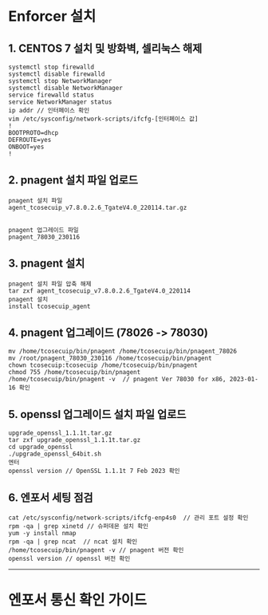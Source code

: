
# Enforcer 설치

## 1. CENTOS 7 설치 및 방화벽, 셀리눅스 해제
```
systemctl stop firewalld
systemctl disable firewalld
systemctl stop NetworkManager
systemctl disable NetworkManager
service firewalld status
service NetworkManager status
ip addr // 인터페이스 확인
vim /etc/sysconfig/network-scripts/ifcfg-[인터페이스 값]
!
BOOTPROTO=dhcp
DEFROUTE=yes
ONBOOT=yes
!
```

## 2. pnagent 설치 파일 업로드

```
pnagent 설치 파일 
agent_tcosecuip_v7.8.0.2.6_TgateV4.0_220114.tar.gz

 
pnagent 업그레이드 파일 
pnagent_78030_230116
```
## 3. pnagent 설치

```
pnagent 설치 파일 압축 해제
tar zxf agent_tcosecuip_v7.8.0.2.6_TgateV4.0_220114
pnagent 설치
install tcosecuip_agent
```

## 4. pnagent 업그레이드 (78026 -> 78030)

```
mv /home/tcosecuip/bin/pnagent /home/tcosecuip/bin/pnagent_78026
mv /root/pnagent_78030_230116 /home/tcosecuip/bin/pnagent
chown tcosecuip:tcosecuip /home/tcosecuip/bin/pnagent
chmod 755 /home/tcosecuip/bin/pnagent
/home/tcosecuip/bin/pnagent -v  // pnagent Ver 78030 for x86, 2023-01-16 확인
```

## 5. openssl 업그레이드 설치 파일 업로드

```
upgrade_openssl_1.1.1t.tar.gz
tar zxf upgrade_openssl_1.1.1t.tar.gz
cd upgrade_openssl
./upgrade_openssl_64bit.sh
엔터
openssl version // OpenSSL 1.1.1t 7 Feb 2023 확인
```
## 6. 엔포서 세팅 점검

```
cat /etc/sysconfig/network-scripts/ifcfg-enp4s0  // 관리 포트 설정 확인
rpm -qa | grep xinetd // 슈퍼데몬 설치 확인
yum -y install nmap
rpm -qa | grep ncat  // ncat 설치 확인
/home/tcosecuip/bin/pnagent -v // pnagent 버전 확인
openssl version // openssl 버전 확인
```

---

# 엔포서 통신 확인 가이드



